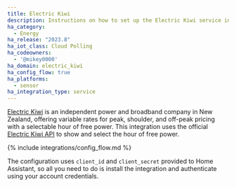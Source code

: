 ```yaml
---
title: Electric Kiwi
description: Instructions on how to set up the Electric Kiwi service in Home Assistant.
ha_category:
  - Energy
ha_release: "2023.8"
ha_iot_class: Cloud Polling
ha_codeowners:
  - '@mikey0000'
ha_domain: electric_kiwi
ha_config_flow: true
ha_platforms:
  - sensor
ha_integration_type: service
---
```


[Electric Kiwi](https://www.electrickiwi.co.nz/) is an independent power and broadband company in New Zealand, offering variable rates for peak, shoulder, and off-peak pricing with a selectable hour of free power. This integration uses the official [Electric Kiwi API](https://developer.electrickiwi.co.nz) to show and select the hour of free power. 

{% include integrations/config_flow.md %}

<div class='note'>

The configuration uses `client_id` and `client_secret` provided to Home Assistant, so all you need to do is install the integration and authenticate using your account credentials. 

</div>
